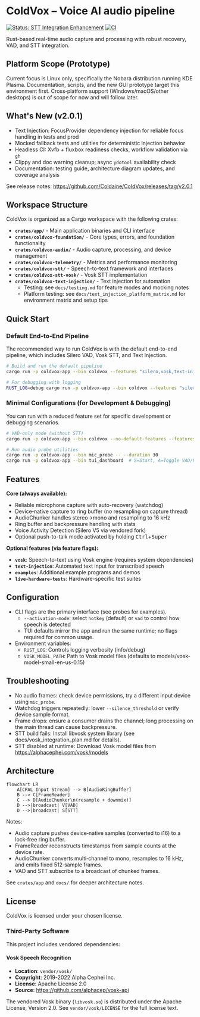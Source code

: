 # ColdVox – Voice AI audio pipeline

[![Status: STT Integration Enhancement](https://img.shields.io/badge/Status-STT%20Integration%20Enhancement-blue)](docs/PROJECT_STATUS.md)
[![CI](https://github.com/Coldaine/ColdVox/actions/workflows/ci.yml/badge.svg)](https://github.com/Coldaine/ColdVox/actions/workflows/ci.yml)

Rust-based real-time audio capture and processing with robust recovery, VAD, and STT integration.

## Platform Scope (Prototype)

Current focus is Linux only, specifically the Nobara distribution running KDE Plasma. Documentation, scripts, and the new GUI prototype target this environment first. Cross‑platform support (Windows/macOS/other desktops) is out of scope for now and will follow later.

## What's New (v2.0.1)

- Text Injection: FocusProvider dependency injection for reliable focus handling in tests and prod
- Mocked fallback tests and utilities for deterministic injection behavior
- Headless CI: Xvfb + fluxbox readiness checks, workflow validation via `gh`
- Clippy and doc warning cleanup; async `ydotool` availability check
- Documentation: testing guide, architecture diagram updates, and coverage analysis

See release notes: https://github.com/Coldaine/ColdVox/releases/tag/v2.0.1

## Workspace Structure

ColdVox is organized as a Cargo workspace with the following crates:

- **`crates/app/`** - Main application binaries and CLI interface
- **`crates/coldvox-foundation/`** - Core types, errors, and foundation functionality
- **`crates/coldvox-audio/`** - Audio capture, processing, and device management
- **`crates/coldvox-telemetry/`** - Metrics and performance monitoring
- **`crates/coldvox-stt/`** - Speech-to-text framework and interfaces
- **`crates/coldvox-stt-vosk/`** - Vosk STT implementation
- **`crates/coldvox-text-injection/`** - Text injection for automation
  - Testing: see `docs/testing.md` for feature modes and mocking notes
  - Platform testing: see `docs/text_injection_platform_matrix.md` for environment matrix and setup tips

## Quick Start

### Default End-to-End Pipeline

The recommended way to run ColdVox is with the default end-to-end pipeline, which includes Silero VAD, Vosk STT, and Text Injection.

```bash
# Build and run the default pipeline
cargo run -p coldvox-app --bin coldvox --features "silero,vosk,text-injection"

# For debugging with logging
RUST_LOG=debug cargo run -p coldvox-app --bin coldvox --features "silero,vosk,text-injection"
```

### Minimal Configurations (for Development & Debugging)

You can run with a reduced feature set for specific development or debugging scenarios.

```bash
# VAD-only mode (without STT)
cargo run -p coldvox-app --bin coldvox --no-default-features --features "silero,text-injection"

# Run audio probe utilities
cargo run -p coldvox-app --bin mic_probe -- --duration 30
cargo run -p coldvox-app --bin tui_dashboard  # S=Start, A=Toggle VAD/PTT, R=Reset, Q=Quit
```

## Features

**Core (always available):**
- Reliable microphone capture with auto-recovery (watchdog)
- Device‑native capture to ring buffer (no resampling on capture thread)
- AudioChunker handles stereo→mono and resampling to 16 kHz
- Ring buffer and backpressure handling with stats
- Voice Activity Detection (Silero V5 via vendored fork)
- Optional push-to-talk mode activated by holding <kbd>Ctrl</kbd>+<kbd>Super</kbd>

**Optional features (via feature flags):**
- **`vosk`**: Speech-to-text using Vosk engine (requires system dependencies)
- **`text-injection`**: Automated text input for transcribed speech
- **`examples`**: Additional example programs and demos
- **`live-hardware-tests`**: Hardware-specific test suites

## Configuration

- CLI flags are the primary interface (see probes for examples).
  - `--activation-mode`: select `hotkey` (default) or `vad` to control how speech is detected
  - TUI defaults mirror the app and run the same runtime; no flags required for common usage.
- Environment variables:
  - `RUST_LOG`: Controls logging verbosity (info/debug)
  - `VOSK_MODEL_PATH`: Path to Vosk model files (defaults to models/vosk-model-small-en-us-0.15)

## Troubleshooting

- No audio frames: check device permissions, try a different input device using `mic_probe`.
- Watchdog triggers repeatedly: lower `--silence_threshold` or verify device sample format.
- Frame drops: ensure a consumer drains the channel; long processing on the main thread can cause backpressure.
- STT build fails: Install libvosk system library (see docs/vosk_integration_plan.md for details).
- STT disabled at runtime: Download Vosk model files from https://alphacephei.com/vosk/models

## Architecture

```mermaid
flowchart LR
    A[CPAL Input Stream] --> B[AudioRingBuffer]
    B --> C[FrameReader]
    C --> D[AudioChunker\n(resample + downmix)]
    D -->|broadcast| V[VAD]
    D -->|broadcast| S[STT]
```

Notes:
- Audio capture pushes device‑native samples (converted to i16) to a lock‑free ring buffer.
- FrameReader reconstructs timestamps from sample counts at the device rate.
- AudioChunker converts multi‑channel to mono, resamples to 16 kHz, and emits fixed 512‑sample frames.
- VAD and STT subscribe to a broadcast of chunked frames.

See `crates/app` and `docs/` for deeper architecture notes.

## License

ColdVox is licensed under your chosen license.

### Third-Party Software

This project includes vendored dependencies:

#### Vosk Speech Recognition
- **Location**: `vendor/vosk/`
- **Copyright**: 2019-2022 Alpha Cephei Inc.
- **License**: Apache License 2.0
- **Source**: https://github.com/alphacep/vosk-api

The vendored Vosk binary (`libvosk.so`) is distributed under the Apache License, Version 2.0.
See `vendor/vosk/LICENSE` for the full license text.
